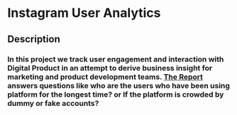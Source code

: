 # Instagram User Analytics

## Description
### In this project we track user engagement and interaction with Digital Product in an attempt to derive business insight for marketing and product development teams. [The Report](Instagram%20User%20Analytics.pdf) answers questions like who are the users who have been using platform for the longest time? or If the platform is crowded by dummy or fake accounts?